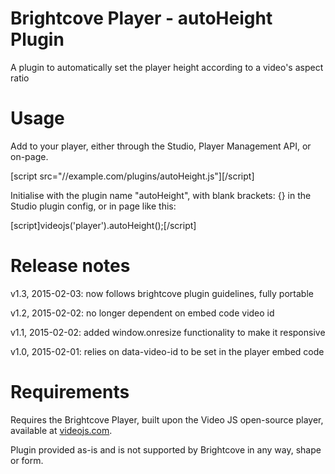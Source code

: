 # Brightcove Player - autoHeight Plugin
A plugin to automatically set the player height according to a video's aspect ratio

# Usage
Add to your player, either through the Studio, Player Management API, or on-page.

[script src="//example.com/plugins/autoHeight.js"][/script]

Initialise with the plugin name "autoHeight", with blank brackets: {} in the Studio plugin config, or in page like this:

[script]videojs('player').autoHeight();[/script]

# Release notes
v1.3, 2015-02-03: now follows brightcove plugin guidelines, fully portable

v1.2, 2015-02-02: no longer dependent on embed code video id

v1.1, 2015-02-02: added window.onresize functionality to make it responsive   

v1.0, 2015-02-01: relies on data-video-id to be set in the player embed code

# Requirements
Requires the Brightcove Player, built upon the Video JS open-source player, available at [videojs.com](http://videojs.com).

Plugin provided as-is and is not supported by Brightcove in any way, shape or form.